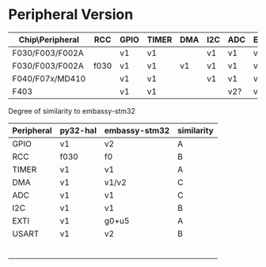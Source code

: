 # Peripheral Version

| Chip\Peripheral | RCC  | GPIO | TIMER | DMA | I2C | ADC | EXTI | USART |
| --------------- | ---- | ---- | ----- | --- | --- | --- | ---- | ----- |
| F030/F003/F002A |      | v1   | v1    |     | v1  | v1  | v1   |       |
| F030/F003/F002A | f030 | v1   | v1    | v1  | v1  | v1  | v1   | v1    |
| F040/F07x/MD410 |      | v1   | v1    |     | v1  | v1  | v1   |       |
| F403            |      | v1   | v1    |     |     | v2? | v2?  |       |

Degree of similarity to embassy-stm32

| Peripheral | py32-hal | embassy-stm32 | similarity |
| ---------- | -------- | ------------- | ---------- |
| GPIO       | v1       | v2            | A          |
| RCC        | f030     | f0            | B          |
| TIMER      | v1       | v1            | A          |
| DMA        | v1       | v1/v2         | C          |
| ADC        | v1       | v1            | C          |
| I2C        | v1       | v1            | B          |
| EXTI       | v1       | g0+u5         | A          |
| USART      | v1       | v2            | B          |
|            |          |               |            |
|            |          |               |            |
|            |          |               |            |
|            |          |               |            |
|            |          |               |            |
|            |          |               |            |

